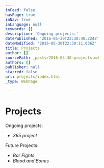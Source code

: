 ```yaml
---
inFeed: false
hasPage: true
inNav: true
inLanguage: null
keywords: []
description: 'Ongoing projects:'
datePublished: '2016-05-30T22:30:40.724Z'
dateModified: '2016-05-30T22:30:11.036Z'
title: Projects
author: []
sourcePath: _posts/2016-05-30-projects.md
authors: []
publisher: null
starred: false
url: projects/index.html
_type: WebPage

---
```

# Projects

Ongoing projects:

* _365 project_

Future Projects:

* _Bar Fights_
* _Blood and Bones_